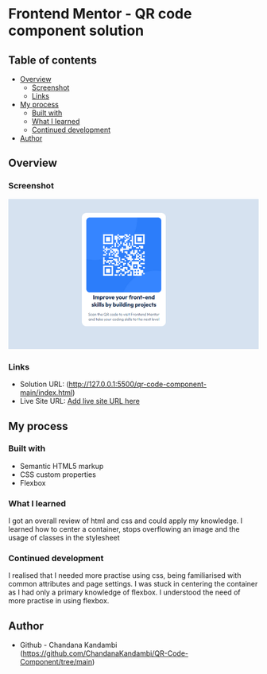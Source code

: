 # Frontend Mentor - QR code component solution

## Table of contents

- [Overview](#overview)
  - [Screenshot](#screenshot)
  - [Links](#links)
- [My process](#my-process)
  - [Built with](#built-with)
  - [What I learned](#what-i-learned)
  - [Continued development](#continued-development)
- [Author](#author)

## Overview

### Screenshot

![](./screenshot.png)

### Links

- Solution URL: (http://127.0.0.1:5500/qr-code-component-main/index.html)
- Live Site URL: [Add live site URL here](https://your-live-site-url.com)

## My process

### Built with

- Semantic HTML5 markup
- CSS custom properties
- Flexbox

### What I learned

I got an overall review of html and css and could apply my knowledge. I learned how to center a container, stops overflowing an image and the usage of classes in the stylesheet

### Continued development

I realised that I needed more practise using css, being familiarised with common attributes and page settings. I was stuck in centering the container as I had only a primary knowledge of flexbox. I understood the need of more practise in using flexbox.

## Author

- Github - Chandana Kandambi (https://github.com/ChandanaKandambi/QR-Code-Component/tree/main)
